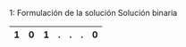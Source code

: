 1: Formulación de la solución 
	Solución binaria
	

| 1   | 0   | 1   | .   | .   | .   | 0   |
| --- | --- | --- | --- | --- | --- | --- |

